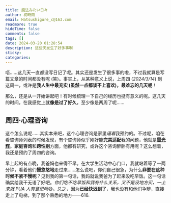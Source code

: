 ```yaml
---
title: 魔法みたい日々
author: 初時雨
email: Hatsushigure_c@163.com
readmore: true
hideTime: false
comments: false
tags: []
date: 2024-03-20 01:28:54
description: 这些天发生了好多事啊
sticky:
categories:
---
```


唔……这几天一直都没写日记了呢。其实还是发生了很多事的啦，不过我就算是写篇文章的时间都没有呢 (笑)。事实上，从某种意义上说，上周四 (_2024/3/14_) 到这周一，或许是**我人生中最充实 (虽然一点都谈不上喜欢)，最难忘的几天呢**！

那么，还是从一开始讲起吧！有时候梳理一下自己的经历也挺有意义的呢。这几天的时间，在我感觉上就**像是过了好久**，至少像是两周了呢……

## 周四·心理咨询

这个怎么说呢……其实本来吧，这个心理咨询是家里*逼着*我预约的。不过呢，咱在看咨询师列表的时候发现，有个咨询师似乎刚好能**完美适配**我的问题，他就是[**雷光辉**](#)。**家庭咨询**和**跨性别**方面，他都有研究，或许这个咨询醉卧有用呢？这么想着，我还是预约了周四的咨询。

早上起的有点晚，我爸妈也来得不早。在大学生活动中心门口，我就站着等了一两分钟，看着他们**慢悠悠地**走过来……怎么说吧，你们自己很急，为什么**非要在这种时候不紧不慢呢**？见到我的第一句话，我妈就说我爸为了赶来没吃早饭。这一句话确实给我干无语了好吧。*你们吃不吃早饭和我有什么关系，又不是没地方买，一上来就 PUA 人有意思吗*😅。总之，因为**已经快迟到了**，我也没有和他们争辩，直接走上了电梯，到了那个熟悉的地方——616.

